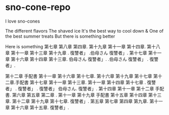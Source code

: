 # sno-cone-repo
I love sno-cones

The different flavors
The shaved ice
It's the best way to cool down &
One of the best summer treats
But there is something better

Here is something 
第七章 第八章 第四章. 第十九章 第十一章 第十四章. 第十八章 第十一章 第十三章 第十九章 . 復讐者」 .伯母さん 復讐者」. 第十七章 第十一章 第十六章 第十四章 第十三章. 伯母さん 復讐者」. .伯母さん 復讐者」 . 復讐者」.

第十二章 手配書 第十一章 第十六章 第十七章. 第十六章 第十九章 第十七章 第十二章.手配書 第十七章 第十一章 第十三章. 第十一章 第十四章 第十七章 . 復讐者」 . 復讐者」 . 復讐者」 伯母さん. 復讐者」. 第十四章 第十一章 第十二章 手配書. 第六章 第五章 第二章 . 第十一章 第十九章 手配書 第十五章 第十四章 第十三章. 第十二章 第十九章 第十七章. 復讐者」. 第五章 第七章 第四章 第九章. 第十一章 第十六章 第十五章. 復讐者」.

